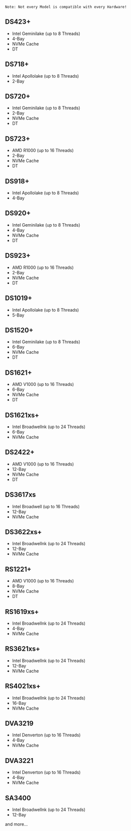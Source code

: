 `Note: Not every Model is compatible with every Hardware!`

## DS423+
* Intel Geminilake (up to 8 Threads)
* 4-Bay
* NVMe Cache
* DT

## DS718+
* Intel Apollolake (up to 8 Threads)
* 2-Bay

## DS720+
* Intel Geminilake (up to 8 Threads)
* 2-Bay
* NVMe Cache
* DT

## DS723+
* AMD R1000 (up to 16 Threads)
* 2-Bay
* NVMe Cache
* DT

## DS918+
* Intel Apollolake (up to 8 Threads)
* 4-Bay

## DS920+
* Intel Geminilake (up to 8 Threads)
* 4-Bay
* NVMe Cache
* DT

## DS923+
* AMD R1000 (up to 16 Threads)
* 2-Bay
* NVMe Cache
* DT

## DS1019+
* Intel Apollolake (up to 8 Threads)
* 5-Bay

## DS1520+
* Intel Geminilake (up to 8 Threads)
* 6-Bay
* NVMe Cache
* DT

## DS1621+
* AMD V1000 (up to 16 Threads)
* 6-Bay
* NVMe Cache
* DT

## DS1621xs+
* Intel Broadwellnk (up to 24 Threads)
* 6-Bay
* NVMe Cache

## DS2422+
* AMD V1000 (up to 16 Threads)
* 12-Bay
* NVMe Cache
* DT

## DS3617xs
* Intel Broadwell (up to 16 Threads)
* 12-Bay
* NVMe Cache

## DS3622xs+
* Intel Broadwellnk (up to 24 Threads)
* 12-Bay
* NVMe Cache

## RS1221+
* AMD V1000 (up to 16 Threads)
* 8-Bay
* NVMe Cache
* DT

## RS1619xs+
* Intel Broadwellnk (up to 24 Threads)
* 4-Bay
* NVMe Cache

## RS3621xs+
* Intel Broadwellnk (up to 24 Threads)
* 12-Bay
* NVMe Cache

## RS4021xs+
* Intel Broadwellnk (up to 24 Threads)
* 16-Bay
* NVMe Cache

## DVA3219
* Intel Denverton (up to 16 Threads)
* 4-Bay
* NVMe Cache

## DVA3221
* Intel Denverton (up to 16 Threads)
* 4-Bay
* NVMe Cache

## SA3400
* Intel Broadwellnk (up to 24 Threads)
* 12-Bay

and more...